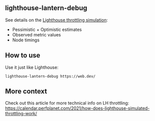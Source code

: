 ## lighthouse-lantern-debug

See details on the [Lighthouse throttling simulation](https://www.debugbear.com/blog/simulated-throttling):

- Pessimistic + Optimistic estimates
- Observed metric values
- Node timings

## How to use

Use it just like Lighthouse:

```
lighthouse-lantern-debug https://web.dev/
```

## More context

Check out this article for more technical info on LH throttling: https://calendar.perfplanet.com/2021/how-does-lighthouse-simulated-throttling-work/